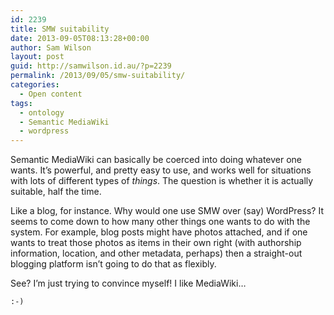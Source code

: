 ```yaml
---
id: 2239
title: SMW suitability
date: 2013-09-05T08:13:28+00:00
author: Sam Wilson
layout: post
guid: http://samwilson.id.au/?p=2239
permalink: /2013/09/05/smw-suitability/
categories:
  - Open content
tags:
  - ontology
  - Semantic MediaWiki
  - wordpress
---
```

Semantic MediaWiki can basically be coerced into doing whatever one wants. It’s powerful, and pretty easy to use, and works well for situations with lots of different types of _things_. The question is whether it is actually suitable, half the time.

Like a blog, for instance. Why would one use SMW over (say) WordPress? It seems to come down to how many other things one wants to do with the system. For example, blog posts might have photos attached, and if one wants to treat those photos as items in their own right (with authorship information, location, and other metadata, perhaps) then a straight-out blogging platform isn’t going to do that as flexibly.

See? I’m just trying to convince myself! I like MediaWiki…

`:-)`
